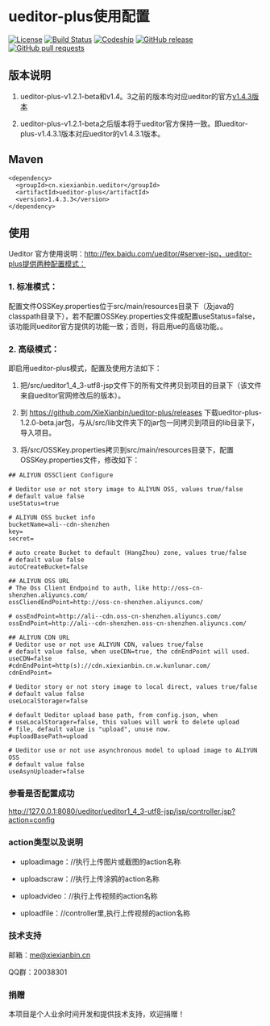 ueditor-plus使用配置
=====


[![License](https://img.shields.io/hexpm/l/plug.svg)](https://github.com/XieXianbin/ueditor-plus/blob/master/LICENSE)
[![Build Status](https://travis-ci.org/XieXianbin/ueditor-plus.svg?branch=master)](https://travis-ci.org/XieXianbin/ueditor-plus)
[![Codeship](https://img.shields.io/codeship/1dc68ea0-ddc7-0133-75bb-6a683e002de2/master.svg)](https://app.codeship.com/projects/144506)
[![GitHub release](https://img.shields.io/github/release/xiexianbin/ueditor.svg)](https://github.com/XieXianbin/ueditor-plus/releases)
[![GitHub pull requests](https://img.shields.io/github/issues-pr/xiexianbin/ueditor-plus.svg)](https://github.com/XieXianbin/ueditor-plus/pulls)


## 版本说明

1. ueditor-plus-v1.2.1-beta和v1.4。3之前的版本均对应ueditor的官方[v1.4.3版本](https://github.com/fex-team/ueditor/tree/v1.4.3 "ueditor v1.4.3 代码")

2. ueditor-plus-v1.2.1-beta之后版本将于ueditor官方保持一致。即ueditor-plus-v1.4.3.1版本对应ueditor的v1.4.3.1版本。

## Maven

```
<dependency>
  <groupId>cn.xiexianbin.ueditor</groupId>
  <artifactId>ueditor-plus</artifactId>
  <version>1.4.3.3</version>
</dependency>
```

## 使用

Ueditor 官方使用说明：http://fex.baidu.com/ueditor/#server-jsp，ueditor-plus提供两种配置模式：

### 1. 标准模式：

配置文件OSSKey.properties位于src/main/resources目录下（及java的classpath目录下），若不配置OSSKey.properties文件或配置useStatus=false，该功能同ueditor官方提供的功能一致；否则，将启用ue的高级功能。。


### 2. 高级模式：

即启用ueditor-plus模式，配置及使用方法如下：


1) 把/src/ueditor1_4_3-utf8-jsp文件下的所有文件拷贝到项目的目录下（该文件来自ueditor官网修改后的版本）。


2) 到 https://github.com/XieXianbin/ueditor-plus/releases  下载ueditor-plus-1.2.0-beta.jar包，与从/src/lib文件夹下的jar包一同拷贝到项目的lib目录下，导入项目。


3) 将/src/OSSKey.properties拷贝到src/main/resources目录下，配置OSSKey.properties文件，修改如下：

```
## ALIYUN OSSClient Configure 

# Ueditor use or not story image to ALIYUN OSS, values true/false
# default value false
useStatus=true

# ALIYUN OSS bucket info
bucketName=ali--cdn-shenzhen
key=
secret=

# auto create Bucket to default (HangZhou) zone, values true/false
# default value false
autoCreateBucket=false

## ALIYUN OSS URL
# The Oss Client Endpoind to auth, like http://oss-cn-shenzhen.aliyuncs.com/
ossCliendEndPoint=http://oss-cn-shenzhen.aliyuncs.com/

# ossEndPoint=http://ali--cdn.oss-cn-shenzhen.aliyuncs.com/
ossEndPoint=http://ali--cdn-shenzhen.oss-cn-shenzhen.aliyuncs.com/

## ALIYUN CDN URL
# Ueditor use or not use ALIYUN CDN, values true/false
# default value false, when useCDN=true, the cdnEndPoint will used.
useCDN=false
#cdnEndPoint=http(s)://cdn.xiexianbin.cn.w.kunlunar.com/
cdnEndPoint=

# Ueditor story or not story image to local direct, values true/false
# default value false
useLocalStorager=false

# default Ueditor upload base path, from config.json, when
# useLocalStorager=false, this values will work to delete upload 
# file, default value is "upload", unuse now.
#uploadBasePath=upload

# Ueditor use or not use asynchronous model to upload image to ALIYUN OSS
# default value false
useAsynUploader=false
```

### 参看是否配置成功

http://127.0.0.1:8080/ueditor/ueditor1_4_3-utf8-jsp/jsp/controller.jsp?action=config

### action类型以及说明

* uploadimage：//执行上传图片或截图的action名称

* uploadscraw：//执行上传涂鸦的action名称

* uploadvideo：//执行上传视频的action名称

* uploadfile：//controller里,执行上传视频的action名称


### 技术支持

邮箱：me@xiexianbin.cn

QQ群：20038301


### 捐赠

本项目是个人业余时间开发和提供技术支持，欢迎捐赠！





